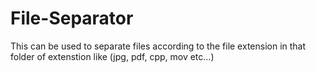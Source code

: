 # File-Separator
This can be used to separate files according to the file extension in that folder of extenstion like (jpg, pdf, cpp, mov etc...)
